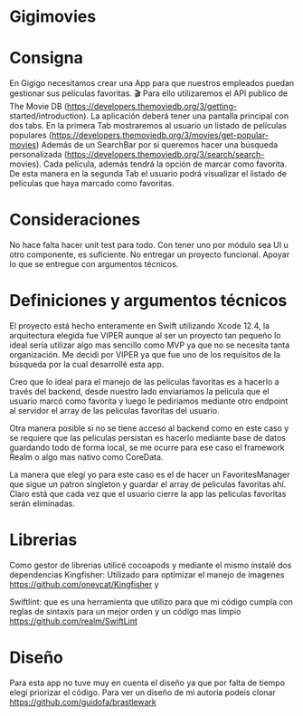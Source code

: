 # Gigimovies

# Consigna

En Gigigo necesitamos crear una App para que nuestros empleados puedan gestionar sus películas favoritas. 🎬
Para ello utilizaremos el API publico de The Movie DB (https://developers.themoviedb.org/3/getting- started/introduction).
La aplicación deberá tener una pantalla principal con dos tabs.
En la primera Tab mostraremos al usuario un listado de películas populares (https://developers.themoviedb.org/3/movies/get-popular-movies) Además de un SearchBar por si queremos hacer una búsqueda personalizada (https://developers.themoviedb.org/3/search/search- movies). Cada película, además tendrá la opción de marcar como favorita. De esta manera en la segunda Tab el usuario podrá visualizar el listado de películas que haya marcado como favoritas.

# Consideraciones

No hace falta hacer unit test para todo. Con tener uno por módulo sea UI u otro componente, es suficiente.
No entregar un proyecto funcional. Apoyar lo que se entregue con argumentos técnicos.

# Definiciones y argumentos técnicos

El proyecto está hecho enteramente en Swift utilizando Xcode 12.4, la arquitectura elegida fue VIPER aunque al ser un proyecto tan pequeño lo ideal seria utilizar algo mas sencillo como MVP ya que no se necesita tanta organización. Me decidi por VIPER ya que fue uno de los requisitos de la búsqueda por la cual desarrollé esta app.

Creo que lo ideal para el manejo de las peliculas favoritas es a hacerlo a través del backend, desde nuestro lado enviariamos la pelicula que el usuario marcó como favorita y luego le pediriamos mediante otro endpoint al servidor el array de las peliculas favoritas del usuario.

Otra manera posible si no se tiene acceso al backend como en este caso y se requiere que las peliculas persistan es hacerlo mediante base de datos guardando todo de forma local, se me ocurre para ese caso el framework Realm o algo mas nativo como CoreData.

La manera que elegí yo para este caso es el de hacer un FavoritesManager que sigue un patron singleton y guardar el array de peliculas favoritas ahí. Claro está que cada vez que el usuario cierre la app las peliculas favoritas serán eliminadas. 

# Librerias

Como gestor de librerias utilicé cocoapods y mediante el mismo instalé dos dependencias Kingfisher: Utilizado para optimizar el manejo de imagenes https://github.com/onevcat/Kingfisher y

Swiftlint: que es una herramienta que utilizo para que mi código cumpla con reglas de sintaxis para un mejor orden y un código mas limpio https://github.com/realm/SwiftLint

# Diseño

Para esta app no tuve muy en cuenta el diseño ya que por falta de tiempo elegí priorizar el código. Para ver un diseño de mi autoria podeis clonar https://github.com/guidofa/brastlewark

